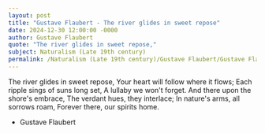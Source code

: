 ```yaml
---
layout: post
title: "Gustave Flaubert - The river glides in sweet repose"
date: 2024-12-30 12:00:00 -0000
author: Gustave Flaubert
quote: "The river glides in sweet repose,"
subject: Naturalism (Late 19th century)
permalink: /Naturalism (Late 19th century)/Gustave Flaubert/Gustave Flaubert - The river glides in sweet repose
---
```


The river glides in sweet repose,
Your heart will follow where it flows;
Each ripple sings of suns long set,
A lullaby we won't forget.
And there upon the shore's embrace,
The verdant hues, they interlace;
In nature's arms, all sorrows roam,
Forever there, our spirits home.


- Gustave Flaubert
